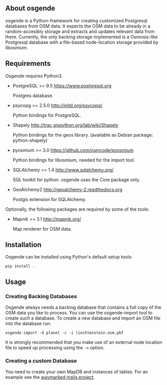 About osgende
-------------

osgende is a Python-framework for creating customized Postgresql databases from
OSM data. It expects the OSM data to be already in a random-accesibly
storage and extracts and updates relevant data from there. Currently, the
only backing storage implemented is a Osmosis-like Postgresql database
with a file-based node-location storage provided by libosmium.

Requirements
------------

Osgende requires Python3.

- PostgreSQL >= 9.5   https://www.postgresql.org

   Postgres database.

- psycopg >= 2.5.0    http://initd.org/psycopg/

    Python bindings for PostgreSQL.

- Shapely             http://trac.gispython.org/lab/wiki/Shapely

    Python bindings for the geos library.
    (available as Debian package: python-shapely)

- pyosmium >= 3.0     https://github.com/osmcode/pyosmium

    Python bindings for libosmium, needed for the import tool.

- SQLAlchemy >= 1.4   http://www.sqlalchemy.org/

    SQL toolkit for python. osgende uses the Core package only.

- GeoAlchemy2         http://geoalchemy-2.readthedocs.org

    Postgis extension for SQLAlchemy.

Optionally, the following packages are required by some of the tools:

- Mapnik >= 3.1       http://mapnik.org/

    Map renderer for OSM data.


Installation
------------

Osgende can be installed using Python's default setup tools:

    pip install .

Usage
-----

### Creating Backing Databases

Osgende always needs a backing database that contains a full copy of
the OSM data you like to process. You can use the osgende-import tool
to create such a database. To create a new database and import an
OSM file into the database run:

    osgende-import -d planet -c -i liechtenstein.osm.pbf

It is strongly recommended that you make use of an external node
location file to speed up processing using the `-n` option.

### Creating a custom Database

You need to create your own MapDB and instances of tables. For an
example see the
[waymarked-trails project](https://github.com/lonvia/waymarked-trails-site).
